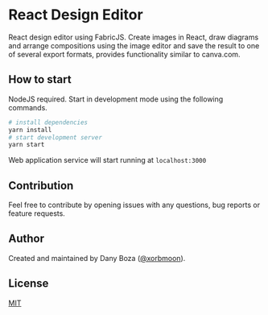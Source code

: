 # React Design Editor

React design editor using FabricJS. Create images in React, draw diagrams and arrange compositions using the image editor and save the result to one of several export formats, provides functionality similar to canva.com.

## How to start

NodeJS required. Start in development mode using the following commands.

```sh
# install dependencies
yarn install
# start development server
yarn start
```

Web application service will start running at `localhost:3000`

## Contribution

Feel free to contribute by opening issues with any questions, bug reports or feature requests.

## Author

Created and maintained by Dany Boza ([@xorbmoon](https://twitter.com/xorbmoon)).

## License

[MIT](LICENSE)
